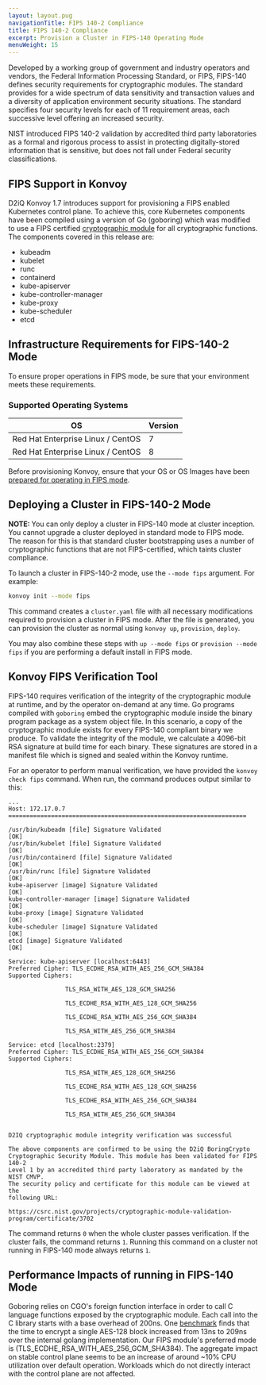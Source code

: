 ```yaml
---
layout: layout.pug
navigationTitle: FIPS 140-2 Compliance
title: FIPS 140-2 Compliance
excerpt: Provision a Cluster in FIPS-140 Operating Mode
menuWeight: 15
---
```


Developed by a working group of government and industry operators and vendors, the Federal Information Processing Standard, or FIPS, FIPS-140 defines security requirements for cryptographic modules. The standard provides for a wide spectrum of data sensitivity and transaction values and a diversity of application environment security situations. The standard specifies four security levels for each of 11 requirement areas, each successive level offering an increased security.

NIST introduced FIPS 140-2 validation by accredited third party laboratories as a formal and rigorous process to assist in protecting digitally-stored information that is sensitive, but does not fall under Federal security classifications.

## FIPS Support in Konvoy

D2iQ Konvoy 1.7 introduces support for provisioning a FIPS enabled Kubernetes control plane. To achieve this, core Kubernetes components have been compiled using a version of Go (goboring) which was modified to use a FIPS certified [cryptographic module](https://csrc.nist.gov/CSRC/media/projects/cryptographic-module-validation-program/documents/security-policies/140sp3702.pdf) for all cryptographic functions. The components covered in this release are:

- kubeadm
- kubelet
- runc
- containerd
- kube-apiserver
- kube-controller-manager
- kube-proxy
- kube-scheduler
- etcd

## Infrastructure Requirements for FIPS-140-2 Mode

To ensure proper operations in FIPS mode, be sure that your environment meets these requirements.
### Supported Operating Systems

| OS                       |  Version |
|--------------------------|----------|
| Red Hat Enterprise Linux / CentOS | 7        |
| Red Hat Enterprise Linux / CentOS | 8        |

Before provisioning Konvoy, ensure that your OS or OS Images have been [prepared for operating in FIPS mode](https://access.redhat.com/documentation/en-us/red_hat_enterprise_linux/7/html/security_guide/chap-federal_standards_and_regulations).

## Deploying a Cluster in FIPS-140-2 Mode

<p class="message--note"><strong>NOTE: </strong>You can only deploy a cluster in FIPS-140 mode at cluster inception. You cannot upgrade a cluster deployed in standard mode to FIPS mode. The reason for this is that standard cluster bootstrapping uses a number of cryptographic functions that are not FIPS-certified, which taints cluster compliance.</p>

To launch a cluster in FIPS-140-2 mode, use the `--mode fips` argument. For example:

```bash
konvoy init --mode fips
```

This command creates a `cluster.yaml` file with all necessary modifications required to provision a cluster in FIPS mode. After the file is generated, you can provision the cluster as normal using `konvoy up`, `provision`, `deploy`.

You may also combine these steps with `up --mode fips` or `provision --mode fips` if you are performing a default install in FIPS mode.

## Konvoy FIPS Verification Tool

FIPS-140 requires verification of the integrity of the cryptographic module at runtime, and by the operator on-demand at any time. Go programs compiled with `goboring` embed the cryptographic module inside the binary program package as a system object file. In this scenario, a copy of the cryptographic module exists for every FIPS-140 compliant binary we produce. To validate the integrity of the module, we calculate a 4096-bit RSA signature at build time for each binary. These signatures are stored in a manifest file which is signed and sealed within the Konvoy runtime.

For an operator to perform manual verification, we have provided the `konvoy check fips` command. When run, the command produces output similar to this:

```text
...
Host: 172.17.0.7 ===================================================================

/usr/bin/kubeadm [file] Signature Validated                            [OK]
/usr/bin/kubelet [file] Signature Validated                            [OK]
/usr/bin/containerd [file] Signature Validated                         [OK]
/usr/bin/runc [file] Signature Validated                               [OK]
kube-apiserver [image] Signature Validated                             [OK]
kube-controller-manager [image] Signature Validated                    [OK]
kube-proxy [image] Signature Validated                                 [OK]
kube-scheduler [image] Signature Validated                             [OK]
etcd [image] Signature Validated                                       [OK]

Service: kube-apiserver [localhost:6443]
Preferred Cipher: TLS_ECDHE_RSA_WITH_AES_256_GCM_SHA384
Supported Ciphers:

                TLS_RSA_WITH_AES_128_GCM_SHA256

                TLS_ECDHE_RSA_WITH_AES_128_GCM_SHA256

                TLS_ECDHE_RSA_WITH_AES_256_GCM_SHA384

                TLS_RSA_WITH_AES_256_GCM_SHA384

Service: etcd [localhost:2379]
Preferred Cipher: TLS_ECDHE_RSA_WITH_AES_256_GCM_SHA384
Supported Ciphers:

                TLS_RSA_WITH_AES_128_GCM_SHA256

                TLS_ECDHE_RSA_WITH_AES_128_GCM_SHA256

                TLS_ECDHE_RSA_WITH_AES_256_GCM_SHA384

                TLS_RSA_WITH_AES_256_GCM_SHA384


D2IQ cryptographic module integrity verification was successful

The above components are confirmed to be using the D2iQ BoringCrypto
Cryptographic Security Module. This module has been validated for FIPS 140-2
Level 1 by an accredited third party laboratory as mandated by the NIST CMVP.
The security policy and certificate for this module can be viewed at the
following URL:

https://csrc.nist.gov/projects/cryptographic-module-validation-program/certificate/3702

```

The command returns `0` when the whole cluster passes verification. If the cluster fails, the command returns `1`. Running this command on a cluster not running in FIPS-140 mode always returns `1`.

## Performance Impacts of running in FIPS-140 Mode

Goboring relies on CGO's foreign function interface in order to call C language functions exposed by the cryptographic module. Each call into the C library starts with a base overhead of 200ns. One [benchmark](https://github.com/golang/go/issues/21525) finds that the time to encrypt a single AES-128 block increased from 13ns to 209ns over the internal golang implementation. Our FIPS module's preferred mode is (TLS_ECDHE_RSA_WITH_AES_256_GCM_SHA384). The aggregate impact on stable control plane seems to be an increase of around ~10% CPU utilization over default operation. Workloads which do not directly interact with the control plane are not affected.
